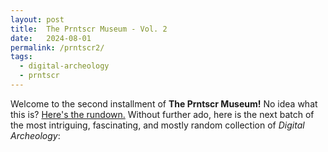 ```yaml
---
layout: post
title:  The Prntscr Museum - Vol. 2
date:   2024-08-01
permalink: /prntscr2/
tags:
  - digital-archeology
  - prntscr
---
```

Welcome to the second installment of **The Prntscr Museum!**
No idea what this is? [Here's the rundown.](https://avr1h.com/digital-archeology/)
Without further ado, here is the next batch of the most intriguing, fascinating, and mostly random collection of _Digital Archeology_:
